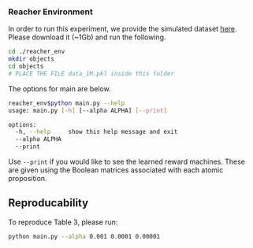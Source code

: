 ### Reacher Environment
In order to run this experiment, we provide the simulated dataset [here](https://drive.google.com/file/d/1MaKUK2PcPL567rIf1LyWpeyE8Y-PF5US/view?usp=drive_link). Please download it (~1Gb) and run the following.

```bash
cd ./reacher_env
mkdir objects
cd objects
# PLACE THE FILE data_1M.pkl inside this folder
```
The options for main are below.
```bash
reacher_env$python main.py --help
usage: main.py [-h] [--alpha ALPHA] [--print]

options:
  -h, --help     show this help message and exit
  --alpha ALPHA
  --print
```
Use `--print` if you would like to see the learned reward machines. These are given using the Boolean matrices associated with each atomic proposition. 

## Reproducability
To reproduce Table 3, please run:
```bash
python main.py --alpha 0.001 0.0001 0.00001
```
